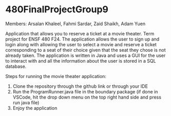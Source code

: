 # 480FinalProjectGroup9

Members: Arsalan Khaleel, Fahmi Sardar, Zaid Shaikh, Adam Yuen

Application that allows you to reserve a ticket at a movie theater. Term project for ENSF 480 F24. The application allows the user to sign up and login along with allowing the user to select a movie and reserve a ticket corresponding to a seat of their choice given that the seat they chose is not already taken. The application is written in Java and uses a GUI for the user to interact with and all the information about the user is stored in a SQL database.

Steps for running the movie theater application:

1. Clone the repository through the github link or through your IDE
2. Run the ProgramRunner.java file in the boundary package (if done in VSCode, hit the drop down menu on the top right hand side and press run java file)
3. Enjoy the application